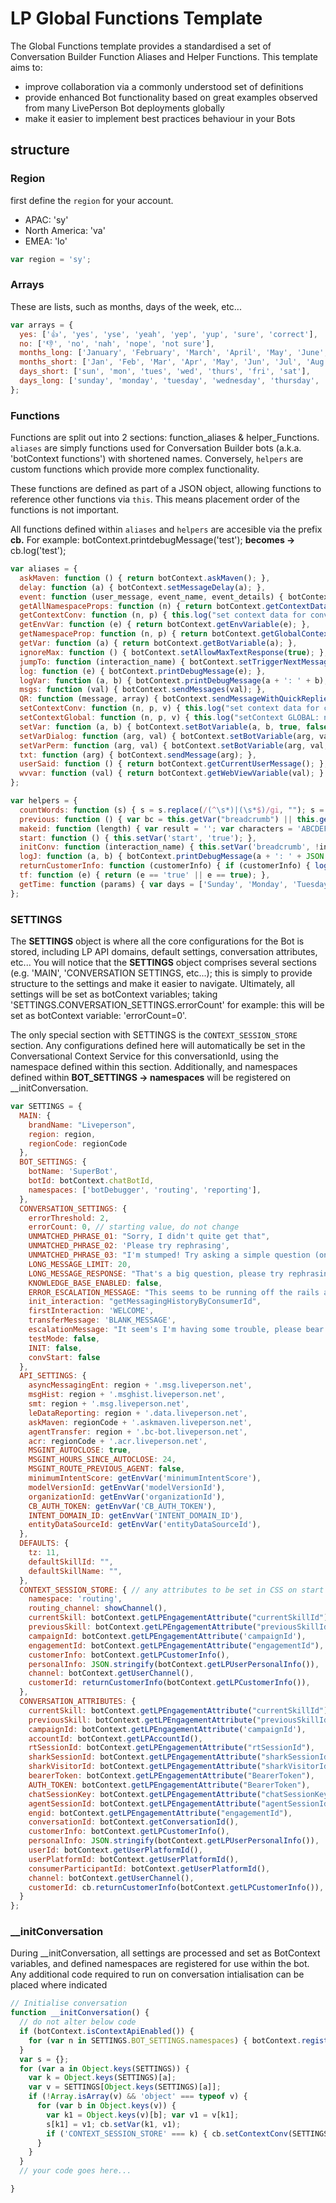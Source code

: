 # LP Global Functions Template

The Global Functions template provides a standardised a set of Conversation Builder Function Aliases and Helper Functions. This template aims to:

- improve collaboration via a commonly understood set of definitions
- provide enhanced Bot functionality based on great examples observed from many LivePerson Bot deployments globally
- make it easier to implement best practices behaviour in your Bots

## structure

### Region

first define the `region` for your account.

- APAC: 'sy'
- North America: 'va'
- EMEA: 'lo'

```js
var region = 'sy';
```

### Arrays

These are lists, such as months, days of the week, etc...

```js
var arrays = {
  yes: ['👍', 'yes', 'yse', 'yeah', 'yep', 'yup', 'sure', 'correct'],
  no: ['👎', 'no', 'nah', 'nope', 'not sure'],
  months_long: ['January', 'February', 'March', 'April', 'May', 'June', 'July', 'August', 'September', 'October', 'November', 'December'],
  months_short: ['Jan', 'Feb', 'Mar', 'Apr', 'May', 'Jun', 'Jul', 'Aug', 'Sep', 'Oct', 'Nov', 'Dec'],
  days_short: ['sun', 'mon', 'tues', 'wed', 'thurs', 'fri', 'sat'],
  days_long: ['sunday', 'monday', 'tuesday', 'wednesday', 'thursday', 'friday', 'saturday']
};
```

### Functions

Functions are split out into 2 sections: function_aliases & helper_Functions.
`aliases` are simply functions used for Conversation Builder bots (a.k.a. 'botContext functions') with shortened names.
Conversely, `helpers` are custom functions which provide more complex functionality.

These functions are defined as part of a JSON object, allowing functions to reference other functions via `this`. This means placement order of the functions is not important.

All functions defined within `aliases` and `helpers` are accesible via the prefix **cb.**
For example: botContext.printdebugMessage('test'); **becomes ->** cb.log('test');

```js
var aliases = {
  askMaven: function () { return botContext.askMaven(); },
  delay: function (a) { botContext.setMessageDelay(a); },
  event: function (user_message, event_name, event_details) { botContext.logCustomEvent(user_message, event_name, event_details); },
  getAllNamespaceProps: function (n) { return botContext.getContextDataForConversation(n); },
  getContextConv: function (n, p) { this.log("set context data for conversation scope: " + botContext.getContextDataForConversation(n, p)); },
  getEnvVar: function (e) { return botContext.getEnvVariable(e); },
  getNamespaceProp: function (n, p) { return botContext.getGlobalContextData(n, p); },
  getVar: function (a) { return botContext.getBotVariable(a); },
  ignoreMax: function () { botContext.setAllowMaxTextResponse(true); },
  jumpTo: function (interaction_name) { botContext.setTriggerNextMessage(interaction_name); },
  log: function (e) { botContext.printDebugMessage(e); },
  logVar: function (a, b) { botContext.printDebugMessage(a + ': ' + b); },
  msgs: function (val) { botContext.sendMessages(val); },
  QR: function (message, array) { botContext.sendMessageWithQuickReplies(message, array); },
  setContextConv: function (n, p, v) { this.log("set context data for conversation scope: " + botContext.setContextDataForConversation(n, p, v)); },
  setContextGlobal: function (n, p, v) { this.log("setContext GLOBAL: namespace: " + botContext.setGlobalContextData(n, p, v)); },
  setVar: function (a, b) { botContext.setBotVariable(a, b, true, false); },
  setVarDialog: function (arg, val) { botContext.setBotVariable(arg, val, true, false); },
  setVarPerm: function (arg, val) { botContext.setBotVariable(arg, val, true, true); },
  txt: function (arg) { botContext.sendMessage(arg); },
  userSaid: function () { return botContext.getCurrentUserMessage(); },
  wvvar: function (val) { return botContext.getWebViewVariable(val); }
};

var helpers = {
  countWords: function (s) { s = s.replace(/(^\s*)|(\s*$)/gi, ""); s = s.replace(/[ ]{2,}/gi, " "); s = s.replace(/\n /, "\n"); return s.split(' ').filter(function (str) { return str != ""; }).length; },
  previous: function () { var bc = this.getVar("breadcrumb") || this.getVar("firstInteraction"); if (!bc) { return; } this.log("previous(): interacation: " + bc); this.jumpTo(bc); },
  makeid: function (length) { var result = ''; var characters = 'ABCDEFGHIJKLMNOPQRSTUVWXYZabcdefghijklmnopqrstuvwxyz0123456789'; var charactersLength = characters.length; for (var i = 0; i < length; i++) { result += characters.charAt(Math.floor(Math.random() * charactersLength)); } return result; },
  start: function () { this.setVar('start', 'true'); },
  initConv: function (interaction_name) { this.setVar('breadcrumb', !interaction_name ? this.getVar('firstInteraction') : interaction_name); if (!this.tf(getVar('INIT'))) { this.setVar('INIT', 'true'); this.jumpTo(this.getVar('init_interaction')); } },
  logJ: function (a, b) { botContext.printDebugMessage(a + ': ' + JSON.stringify(b)); },
  returnCustomerInfo: function (customerInfo) { if (customerInfo) { log("customerId:" + customerInfo.customerId); return customerInfo.customerId; } else { return 'not available'; } },
  tf: function (e) { return (e == 'true' || e == true); },
  getTime: function (params) { var days = ['Sunday', 'Monday', 'Tuesday', 'Wednesday', 'Thursday', 'Friday', 'Saturday']; var MONTHS_LONG = ['January', 'February', 'March', 'April', 'May', 'June', 'July', 'August', 'September', 'October', 'November', 'December']; var MONTHS_SHORT = ['Jan', 'Feb', 'Mar', 'Apr', 'May', 'Jun', 'Jul', 'Aug', 'Sep', 'Oct', 'Nov', 'Dec']; var tzOffset = Number(params.timezoneOffset * 3600000); var gmtOffset = Number(new Date().getTimezoneOffset() * 60000); var c = ':'; var d = '-'; var lt = new Date(params.time + tzOffset + gmtOffset); var u = { year: lt.getFullYear(), month: lt.getMonth(), date: lt.getDate(), day: lt.getDay(), hour: lt.getHours(), minute: lt.getMinutes(), second: lt.getSeconds(), ms: lt.getMilliseconds() }; u.full = days[u.day] + ', ' + u.date + d + MONTHS_LONG[u.month] + d + u.year + ',' + u.hour + c + u.minute + c + u.second + '.' + u.ms; var nowL = new Date(new Date().getTime() + params.timezoneOffset); var n = { year: nowL.getFullYear(), month: nowL.getMonth(), date: nowL.getDate(), day: nowL.getDay(), hour: nowL.getHours(), minute: nowL.getMinutes(), second: nowL.getSeconds(), ms: nowL.getMilliseconds() }; n.full = days[n.day] + ', ' + n.date + d + MONTHS_LONG[n.month] + d + n.year + ',' + n.hour + c + n.minute + c + n.second + '.' + n.ms; var timeHours = Number(String(u.hour) + String(u.minute)); var timeOfDay = 'morning'; if (timeHours > 1800) { timeOfDay = 'evening'; } else if (timeHours > 1300) { timeOfDay = 'afternoon'; } else if (timeHours > 1200) { timeOfDay = 'midday'; } var diffDaysHours = Math.ceil(Math.abs(lt - nowL) / (1000 * 60 * 60 * 24)); var diffDays = diffDaysHours; var diffHours = Math.ceil(Math.abs(lt - nowL) / (1000 * 60 * 60)); var adj = 'today'; var relativeTime; if (n.year === lt.year && n.month === lt.month && n.date === lt.date) { diffDays = 0; if (timeOfDay === 'evening' || timeOfDay === 'afternoon' || timeOfDay === 'morning') { adj = 'this'; relativeTime = adj + ' ' + timeOfDay; } } if (diffDays === 1) { adj = 'tomorrow'; relativeTime = adj + ' ' + timeOfDay; if (timeOfDay === 'midday') { relativeTime = 'midday tomorrow'; } } else if (diffDays > 1) { adj = days[u.day]; relativeTime = adj + ' ' + timeOfDay; if (u.day < n.day) { adj = 'next'; relativeTime = adj + ' ' + timeOfDay; } } var hour = u.hour < 12 ? '0' + u.hour : u.hour; var minute = u.minute < 10 ? '0' + u.minute : u.minute; var detail = { ampm: u.hour > 12 ? 'pm' : 'am', timeHours: timeHours, timeOfDay: timeOfDay, long: u.full = days[u.day] + ', ' + u.date + d + MONTHS_LONG[u.month] + d + u.year + ',' + u.hour + c + u.minute + c + u.second + '.' + u.ms, short: u.full = days[u.day] + ', ' + u.date + d + MONTHS_SHORT[u.month] + d + u.year + ',' + u.hour + c + u.minute + c + u.second + '.' + u.ms }; var relative = { hours: diffHours, diffDays: Math.ceil(Math.abs(lt - nowL) / (1000 * 60 * 60 * 24)), fromNow: relativeTime, fromNowLong: hour + ':' + minute + detail.ampm + ' ' + relativeTime }; var difference = { hours: diffHours, days: diffDays, diffDaysHours: diffDaysHours }; return { units: u, relative: relative, difference: difference, detail: detail, now: n }; }
};
```

### SETTINGS

The **SETTINGS** object is where all the core configurations for the Bot is stored, including LP API domains, default settings, conversation attributes, etc...
You will notice that the **SETTINGS** object comprises several sections (e.g. 'MAIN', 'CONVERSATION SETTINGS, etc...); this is simply to provide structure to the settings and make it easier to navigate. Ultimately, all settings will be set as botContext variables; taking 'SETTINGS.CONVERSATION_SETTINGS.errorCount' for example: this will be set as botContext variable: 'errorCount=0'.

The only special section with SETTINGS is the `CONTEXT_SESSION_STORE` section. Any configurations defined here will automatically be set in the Conversational Context Service for this conversationId, using the namespace defined within this section.
Additionally, and namespaces defined within **BOT_SETTINGS -> namespaces** will be registered on __initConversation.

```js
var SETTINGS = {
  MAIN: {
    brandName: "Liveperson",
    region: region,
    regionCode: regionCode
  },
  BOT_SETTINGS: {
    botName: 'SuperBot',
    botId: botContext.chatBotId,
    namespaces: ['botDebugger', 'routing', 'reporting'],
  },
  CONVERSATION_SETTINGS: {
    errorThreshold: 2,
    errorCount: 0, // starting value, do not change
    UNMATCHED_PHRASE_01: "Sorry, I didn't quite get that",
    UNMATCHED_PHRASE_02: 'Please try rephrasing',
    UNMATCHED_PHRASE_03: "I'm stumped! Try asking a simple question (one at a time)",
    LONG_MESSAGE_LIMIT: 20,
    LONG_MESSAGE_RESPONSE: "That's a big question, please try rephrasing with a shorter question (I work best with short, concise questions)",
    KNOWLEDGE_BASE_ENABLED: false,
    ERROR_ESCALATION_MESSAGE: "This seems to be running off the rails a little!",
    init_interaction: "getMessagingHistoryByConsumerId",
    firstInteraction: 'WELCOME',
    transferMessage: 'BLANK_MESSAGE',
    escalationMessage: "It seem's I'm having some trouble, please bear with me a moment while I check if there's a human supervisor who can assist",
    testMode: false,
    INIT: false,
    convStart: false
  },
  API_SETTINGS: {
    asyncMessagingEnt: region + '.msg.liveperson.net',
    msgHist: region + '.msghist.liveperson.net',
    smt: region + '.msg.liveperson.net',
    leDataReporting: region + '.data.liveperson.net',
    askMaven: regionCode + '.askmaven.liveperson.net',
    agentTransfer: region + '.bc-bot.liveperson.net',
    acr: regionCode + '.acr.liveperson.net',
    MSGINT_AUTOCLOSE: true,
    MSGINT_HOURS_SINCE_AUTOCLOSE: 24,
    MSGINT_ROUTE_PREVIOUS_AGENT: false,
    minimumIntentScore: getEnvVar('minimumIntentScore'),
    modelVersionId: getEnvVar('modelVersionId'),
    organizationId: getEnvVar('organizationId'),
    CB_AUTH_TOKEN: getEnvVar('CB_AUTH_TOKEN'),
    INTENT_DOMAIN_ID: getEnvVar('INTENT_DOMAIN_ID'),
    entityDataSourceId: getEnvVar('entityDataSourceId'),
  },
  DEFAULTS: {
    tz: 11,
    defaultSkillId: "",
    defaultSkillName: "",
  },
  CONTEXT_SESSION_STORE: { // any attributes to be set in CSS on start of bot session
    namespace: 'routing',
    routing_channel: showChannel(),
    currentSkill: botContext.getLPEngagementAttribute("currentSkillId"),
    previousSkill: botContext.getLPEngagementAttribute("previousSkillId"),
    campaignId: botContext.getLPEngagementAttribute('campaignId'),
    engagementId: botContext.getLPEngagementAttribute("engagementId"),
    customerInfo: botContext.getLPCustomerInfo(),
    personalInfo: JSON.stringify(botContext.getLPUserPersonalInfo()),
    channel: botContext.getUserChannel(),
    customerId: returnCustomerInfo(botContext.getLPCustomerInfo()),
  },
  CONVERSATION_ATTRIBUTES: {
    currentSkill: botContext.getLPEngagementAttribute("currentSkillId"),
    previousSkill: botContext.getLPEngagementAttribute("previousSkillId"),
    campaignId: botContext.getLPEngagementAttribute('campaignId'),
    accountId: botContext.getLPAccountId(),
    rtSessionId: botContext.getLPEngagementAttribute("rtSessionId"),
    sharkSessionId: botContext.getLPEngagementAttribute("sharkSessionId"),
    sharkVisitorId: botContext.getLPEngagementAttribute("sharkVisitorId"),
    bearerToken: botContext.getLPEngagementAttribute("BearerToken"),
    AUTH_TOKEN: botContext.getLPEngagementAttribute("BearerToken"),
    chatSessionKey: botContext.getLPEngagementAttribute("chatSessionKey"),
    agentSessionId: botContext.getLPEngagementAttribute("agentSessionId"),
    engid: botContext.getLPEngagementAttribute("engagementId"),
    conversationId: botContext.getConversationId(),
    customerInfo: botContext.getLPCustomerInfo(),
    personalInfo: JSON.stringify(botContext.getLPUserPersonalInfo()),
    userId: botContext.getUserPlatformId(),
    userPlatformId: botContext.getUserPlatformId(),
    consumerParticipantId: botContext.getUserPlatformId(),
    channel: botContext.getUserChannel(),
    customerId: cb.returnCustomerInfo(botContext.getLPCustomerInfo()),
  }
};
```

### __initConversation

During __initConversation, all settings are processed and set as BotContext variables, and defined namespaces are registered for use within the bot.
Any additional code required to run on conversation intialisation can be placed where indicated

```js
// Initialise conversation
function __initConversation() {
  // do not alter below code
  if (botContext.isContextApiEnabled()) {
    for (var n in SETTINGS.BOT_SETTINGS.namespaces) { botContext.registerContextNamespace(SETTINGS.BOT_SETTINGS.namespaces[n]); } 
  }
  var s = {};
  for (var a in Object.keys(SETTINGS)) {
    var k = Object.keys(SETTINGS)[a];
    var v = SETTINGS[Object.keys(SETTINGS)[a]];
    if (!Array.isArray(v) && 'object' === typeof v) {
      for (var b in Object.keys(v)) {
        var k1 = Object.keys(v)[b]; var v1 = v[k1];
        s[k1] = v1; cb.setVar(k1, v1);
        if ('CONTEXT_SESSION_STORE' === k) { cb.setContextConv(SETTINGS.contextSessionStore.namespace, k, v); }
      }
    }
  }
  // your code goes here...

}
```
